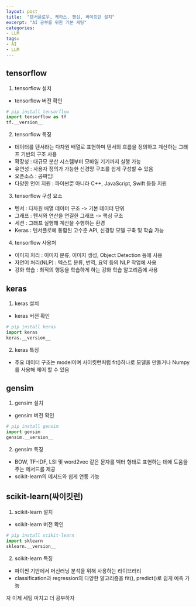 ```yaml
---
layout: post
title:  "텐서플로우, 케라스, 젠심, 싸이킷런 설치"
excerpt: "AI 공부를 위한 기본 세팅"
categories:
- LLM
tags:
- AI
- LLM
---
```


## tensorflow
1. tensorflow 설치
- tensorflow 버전 확인

```python
# pip install tensorflow
import tensorflow as tf
tf.__version__
```

2. tensorflow 특징
- 데이터를 텐서라는 다차원 배열로 표현하며 텐서의 흐름을 정의하고 계산하는 그래프 기반의 구조 사용
- 확장성 : 대규모 분산 시스템부터 모바일 기기까지 실행 가능
- 유연성 : 사용자 정의가 가능한 신경망 구조를 쉽게 구성할 수 있음
- 오픈소스 : 공짜임!
- 다양한 언어 지원 : 파이썬뿐 아니라 C++, JavaScript, Swift 등등 지원

3. tensorflow 구성 요소
- 텐서 : 다차원 배열 데이터 구조 -> 기본 데이터 단위
- 그래프 : 텐서와 연산을 연결한 그래프 -> 핵심 구조
- 세션 : 그래프 실행해 계산을 수행하는 환경
- Keras : 텐서플로에 통합된 고수준 API, 신경망 모델 구축 및 학습 가능

4. tensorflow 사용처
- 이미지 처리 : 이미지 분류, 이미지 생성, Object Detection 등에 사용
- 자연어 처리(NLP) : 텍스트 분류, 번역, 요약 등의 NLP 작업에 사용
- 강화 학습 : 최적의 행동을 학습하게 하는 강화 학습 알고리즘에 사용

## keras
1. keras 설치
- keras 버전 확인

```python
# pip install keras
import keras
keras.__version__
```

2. keras 특징
- 주요 데이터 구조는 model이며 사이킷런처럼 fit()하나로 모델을 만들거나 Numpy를 사용해 제어 할 수 있음

## gensim
1. gensim 설치
- gensim 버전 확인

```python
# pip install gensim
import gensim
gensim.__version__
```

2. gensim 특징
- BOW, TF-IDF, LSI 및 word2vec 같은 문자를 벡터 형태로 표현하는 데에 도움을 주는 메서드를 제공
- scikit-learn의 메서드와 쉽게 연동 가능

## scikit-learn(싸이킷런)
1. scikit-learn 설치
- scikit-learn 버전 확인

```python
# pip install scikit-learn
import sklearn
sklearn.__version__
```

2. scikit-learn 특징
- 파이썬 기반에서 머신러닝 분석을 위해 사용하는 라이브러리
- classification과 regression의 다양한 알고리즘을 fit(), predict()로 쉽게 예측 가능

자 이제 세팅 마치고 더 공부하자
